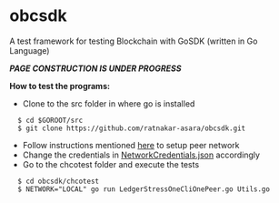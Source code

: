 # obcsdk
A test framework for testing Blockchain with GoSDK (written in Go Language)

**_PAGE CONSTRUCTION IS UNDER PROGRESS_**

**How to test the programs:**
* Clone to the src folder in where go is installed
```
  $ cd $GOROOT/src
  $ git clone https://github.com/ratnakar-asara/obcsdk.git
```
* Follow instructions mentioned [here](https://github.com/hyperledger/fabric/blob/master/docs/dev-setup/devnet-setup.md) to setup peer network
* Change the credentials in [NetworkCredentials.json](https://github.com/ratnakar-asara/obcsdk/blob/master/util/NetworkCredentials.json) accordingly
* Go to the chcotest folder and execute the tests
```
  $ cd obcsdk/chcotest
  $ NETWORK="LOCAL" go run LedgerStressOneCliOnePeer.go Utils.go
```



